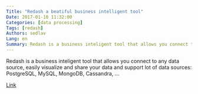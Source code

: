 ```yaml
---
Title: "Redash a beatiful business intelligent tool"
Date: 2017-01-10 11:32:00
Categories: [data processing]
Tags: [redash]
Authors: sedlav
Lang: en
Summary: Redash is a business inteligent tool that allows you connect to any data source, easily visualize and share your data
---
```


Redash is a business inteligent tool that allows you connect to any data source, easily visualize and share your data and support lot of data sources: PostgreSQL, MySQL, MongoDB, Cassandra, ...

[Link](http://redash.io/)
